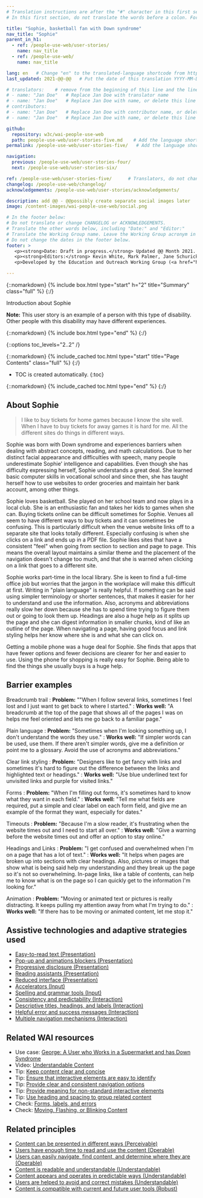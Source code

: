 ```yaml
---
# Translation instructions are after the "#" character in this first section. They are comments that do not show up in the web page. You do not need to translate the instructions after #.
# In this first section, do not translate the words before a colon. For example, do not translate "title:". Do translate the text after "title:".

title: "Sophie, basketball fan with Down syndrome"
nav_title: "Sophie"
parent_in_h1:
  - ref: /people-use-web/user-stories/
    name: nav_title
  - ref: /people-use-web/
    name: nav_title

lang: en   # Change "en" to the translated-language shortcode from https://www.iana.org/assignments/language-subtag-registry/language-subtag-registry
last_updated: 2021-@@-@@   # Put the date of this translation YYYY-MM-DD (with month in the middle)

# translators:    # remove from the beginning of this line and the lines below: "# " (the hash sign and the space)
# - name: "Jan Doe"   # Replace Jan Doe with translator name
# - name: "Jan Doe"   # Replace Jan Doe with name, or delete this line if not multiple translators
# contributors:
# - name: "Jan Doe"   # Replace Jan Doe with contributor name, or delete this line if none
# - name: "Jan Doe"   # Replace Jan Doe with name, or delete this line if not multiple contributors

github:
  repository: w3c/wai-people-use-web
  path: people-use-web/user-stories-five.md    # Add the language shortcode to the middle of the filename, for example: people-use-web/user-stories-five.fr.md
permalink: /people-use-web/user-stories-five/   # Add the language shortcode to the end, with no slash at end, for example: /people-use-web/user-stories-five/fr

navigation:
  previous: /people-use-web/user-stories-four/
  next: /people-use-web/user-stories-six/

ref: /people-use-web/user-stories-five/      # Translators, do not change this
changelog: /people-use-web/changelog/
acknowledgements: /people-use-web/user-stories/acknowledgements/

description: add @@ - @@possibly create separate social images later
image: /content-images/wai-people-use-web/social.png

# In the footer below:
# Do not translate or change CHANGELOG or ACKNOWLEDGEMENTS.
# Translate the other words below, including "Date:" and "Editor:"
# Translate the Working Group name. Leave the Working Group acronym in English.
# Do not change the dates in the footer below.
footer: >
   <p><strong>Date: Draft in progress.</strong> Updated @@ Month 2021. First published Month 20@@. CHANGELOG.</p>
   <p><strong>Editors:</strong> Kevin White, Mark Palmer, Jane Schurick, and <a href="https://www.w3.org/People/shadi/">Shadi Abou_Zahra</a>.  <strong>Contributors:</strong> @@name, @@name, and <a href="https://www.w3.org/groups/wg/eowg/participants">participants of EOWG</a>. ACKNOWLEDGEMENTS lists past editors and additional contributors.</p>
   <p>Developed by the Education and Outreach Working Group (<a href="http://www.w3.org/WAI/EO/">EOWG</a>). Previously developed with the <a href="https://www.w3.org/WAI/EO/2008/wai-age-tf">WAI-AGE Task Force</a>, with support of the <a href="https://www.w3.org/WAI/WAI-AGE/">WAI-AGE Project</a>.</p>

---
```


{::nomarkdown}
{% include box.html type="start" h="2" title="Summary" class="full" %}
{:/}

Introduction about Sophie

**Note:** This user story is an example of a person with this type of disability. Other people with this disability may have different experiences.

{::nomarkdown}
{% include box.html type="end" %}
{:/}


{::options toc_levels="2..2" /}

{::nomarkdown}
{% include_cached toc.html type="start" title="Page Contents" class="full" %}
{:/}

-   TOC is created automatically.
{:toc}

{::nomarkdown}
{% include_cached toc.html type="end" %}
{:/}

## About Sophie

> I like to buy tickets for home games because I know the site well. When I have to buy tickets for away games it is hard for me. All the different sites do things in different ways.

Sophie was born with Down syndrome and experiences barriers when dealing with abstract concepts, reading, and math calculations. Due to her distinct facial appearance and difficulties with speech, many people underestimate Sophie' intelligence and capabilities. Even though she has difficulty expressing herself, Sophie understands a great deal. She learned basic computer skills in vocational school and since then, she has taught herself how to use websites to order groceries and maintain her bank account, among other things.

Sophie loves basketball. She played on her school team and now plays in a local club. She is  an enthusiastic fan and takes her kids to games when she can. Buying tickets online can be difficult sometimes for Sophie. Venues all seem to have different ways to buy tickets and it can sometimes be confusing. This is particularly difficult when the venue website links off to a separate site that looks totally different. Especially confusing is when she clicks on a link and ends up in a PDF file. Sophie likes sites that have a consistent "feel" when going from section to section and page to page. This means the overall layout maintains a similar theme and the placement of the navigation doesn't change too much, and that she is warned when clicking on a link that goes to a different site.

Sophie works part-time in the local library. She is keen to find a full-time office job but worries that the jargon in the workplace will make this difficult at first. Writing in "plain language" is really helpful. If something can be said using simpler terminology or shorter sentences, that makes it easier for her to understand and use the information. Also, acronyms and abbreviations really slow her down because she has to spend time trying to figure them out or going to look them up. Headings are also a huge help as it splits up the page and she can digest information in smaller chunks, kind of like an outline of the page. When navigating a page, having good focus and link styling helps her know where she is and what she can click on.

Getting a mobile phone was a huge deal for Sophie. She finds that apps that have fewer options and fewer decisions are clearer for her and easier to use. Using the phone for shopping is really easy for Sophie. Being able to find the things she usually buys is a huge help.

## Barrier examples

Breadcrumb trail
: **Problem:** ""When I follow several links, sometimes I feel lost and I just want to get back to where I started."
: **Works well:** "A breadcrumb at the top of the page that shows all of the pages I was on helps me feel oriented and lets me go back to a familiar page."

Plain language
: **Problem:** "Sometimes when I'm looking something up, I don't understand the words they use."
: **Works well:** "If simpler words can be used, use them. If there aren't simpler words, give me a definition or point me to a glossary. Avoid the use of acronyms and abbreviations."

Clear link styling
: **Problem:** "Designers like to get fancy with links and sometimes it's hard to figure out the difference between the links and highlighted text or headings."
: **Works well:** "Use blue underlined text for unvisited links and purple for visited links."

Forms
: **Problem:** "When I'm filling out forms, it's sometimes hard to know what they want in each field."
: **Works well:** "Tell me what fields are required, put a simple and clear label on each form field, and give me an example of the format they want, especially for dates."

Timeouts
: **Problem:** "Because I'm a slow reader, it's frustrating when the website times out and I need to start all over."
: **Works well:** "Give a warning before the website times out and offer an option to stay online."

Headings and Links
: **Problem:** "I get confused and overwhelmed when I'm on a page that has a lot of text."
: **Works well:** "It helps when pages are broken up into sections with clear headings. Also, pictures or images that show what is being said help my understanding and they break up the page so it's not so overwhelming. In-page links, like a table of contents, can help me to know what is on the page so I can quickly get to the information I'm looking for."

Animation
: **Problem:** "Moving or animated text or pictures is really distracting. It keeps pulling my attention away from what I'm trying to do."
: **Works well:** "If there has to be moving or animated content, let me stop it."

## Assistive technologies and adaptive strategies used

* [Easy-to-read text (Presentation)](/people-use-web/tools-techniques-presentation/#etr)
* [Pop-up and animations blockers (Presentation)](/people-use-web/tools-techniques-presentation/#blockers)
* [Progressive disclosure (Presentation)](/people-use-web/tools-techniques-presentation/#progressive)
* [Reading assistants (Presentation)](/people-use-web/tools-techniques-presentation/#reading)
* [Reduced interface (Presentation)](/people-use-web/tools-techniques-presentation/#reduced)
* [Accelerators (Input)](/people-use-web/tools-techniques-input/#accelerators)
* [Spelling and grammar tools (Input)](/people-use-web/tools-techniques-input/#lexical)
* [Consistency and predictability (Interaction)](/people-use-web/tools-techniques-navigation/#consistency)
* [Descriptive titles, headings, and labels (Interaction)](/people-use-web/tools-techniques-navigation/#labels)
* [Helpful error and success messages (Interaction)](/people-use-web/tools-techniques-navigation/#messages)
* [Multiple navigation mechanisms (Interaction)](/people-use-web/tools-techniques-navigation/#navigating)

## Related WAI resources

* Use case: [George: A User who Works in a Supermarket and has Down Syndrome](https://www.w3.org/TR/coga-usable/#george-a-user-who-works-in-a-supermarket-and-has-down-syndrome)
* Video: [Understandable Content](https://www.w3.org/WAI/perspective-videos/understandable/)
* Tip: [Keep content clear and concise](https://www.w3.org/WAI/tips/writing/#keep-content-clear-and-concise)
* Tip: [Ensure that interactive elements are easy to identify](https://www.w3.org/WAI/tips/designing/#ensure-that-interactive-elements-are-easy-to-identify)
* Tip: [Provide clear and consistent navigation options](https://www.w3.org/WAI/tips/designing/#provide-clear-and-consistent-navigation-options)
* Tip: [Provide meaning for non-standard interactive elements](https://www.w3.org/WAI/tips/developing/#provide-meaning-for-non-standard-interactive-elements)
* Tip: [Use heading and spacing to group related content](https://www.w3.org/WAI/tips/designing/#use-headings-and-spacing-to-group-related-content)
* Check: [Forms, labels, and errors](https://www.w3.org/WAI/test-evaluate/preliminary/#forms)
* Check: [Moving, Flashing, or Blinking Content](https://www.w3.org/WAI/test-evaluate/preliminary/#moving)

## Related principles

* [Content can be presented in different ways (Perceivable)](https://www.w3.org/WAI/fundamentals/accessibility-principles/#adaptable)
* [Users have enough time to read and use the content (Operable)](https://www.w3.org/WAI/fundamentals/accessibility-principles/#time)
* [Users can easily navigate, find content, and determine where they are (Operable)](https://www.w3.org/WAI/fundamentals/accessibility-principles/#navigable)
* [Content is readable and understandable (Understandable)](https://www.w3.org/WAI/fundamentals/accessibility-principles/#readable)
* [Content appears and operates in predictable ways (Understandable)](https://www.w3.org/WAI/fundamentals/accessibility-principles/#predictable)
* [Users are helped to avoid and correct mistakes (Understandable)](https://www.w3.org/WAI/fundamentals/accessibility-principles/#tolerant)
* [Content is compatible with current and future user tools (Robust)](https://www.w3.org/WAI/fundamentals/accessibility-principles/#compatible)
